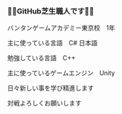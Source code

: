 ### 🌿🌱GitHub芝生職人です🌱🌿


バンタンゲームアカデミー東京校　1年


主に使っている言語　C# 日本語

勉強している言語　C++

主に使っているゲームエンジン　Unity


日々新しい事を学び精進します

対戦よろしくお願いします
<!--
**RyuichiroYoshida/RyuichiroYoshida** is a ✨ _special_ ✨ repository because its `README.md` (this file) appears on your GitHub profile.

Here are some ideas to get you started:

- 🔭 I’m currently working on ...
- 🌱 I’m currently learning ...
- 👯 I’m looking to collaborate on ...
- 🤔 I’m looking for help with ...
- 💬 Ask me about ...
- 📫 How to reach me: ...
- 😄 Pronouns: ...
- ⚡ Fun fact: ...
-->

